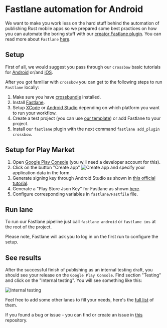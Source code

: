 # Fastlane automation for Android

We want to make you work less on the hard stuff behind the automation of publishing Rust mobile apps so we prepared some best practices on how you can automate the boring stuff with our [creator Fastlane plugin](https://github.com/creator-rs/fastlane-plugin). You can read more about `Fastlane` [here](https://fastlane.tools/).

## Setup

First of all, we would suggest you pass through our `crossbow` basic tutorials for [Android](https://github.com/dodorare/crossbow/wiki/Android-setup-on-Windows) or/and [iOS](https://github.com/dodorare/crossbow/wiki/iOS-setup-on-MacOS).

After you got familiar with `crossbow` you can get to the following steps to run `Fastlane` locally:

1. Make sure you have [crossbundle](https://github.com/dodorare/crossbow/wiki/Command-line-tool) installed.
2. Install [Fastlane](https://docs.fastlane.tools/#getting-started).
3. Setup [XCode](https://github.com/dodorare/crossbow/wiki/iOS-setup-on-MacOS) or [Android Studio](https://github.com/dodorare/crossbow/wiki/Android-setup-on-Windows) depending on which platform you want to run your workflow.
4. Create a test project (you can use [our template](https://github.com/dodorare/crossbundle-templates/tree/fastlane-example)) or add Fastlane to your project.
5. Install our `fastlane` plugin with the next command `fastlane add_plugin crossbow`.

## Setup for Play Market

1. Open [Google Play Console](https://play.google.com/console) (you will need a developer account for this).
2. Click on the button "Create app" ![Create app](https://i.imgur.com/2IYrMqV.png) and specify your application data in the form.
3. Generate signing key through Android Studio as shown in [this official tutorial](https://developer.android.com/studio/publish/app-signing#sign-apk).
4. Generate a "Play Store Json Key" for Fastlane as shown [here](https://docs.fastlane.tools/actions/upload_to_play_store/#setup).
5. Configure corresponding variables in `fastlane/Fastfile` file.

<!---
## Setup for Apple TestFlight
1. [Apple TestFlight](https://docs.fastlane.tools/actions/upload_to_testflight/#usage)/[App Store](https://docs.fastlane.tools/actions/upload_to_app_store/) upload settings and configure remaining variables in `Fastfile`.
-->

## Run lane

To run our Fastlane pipeline just call `fastlane android` or `fastlane ios` at the root of the project.

Please note, Fastlane will ask you to log in on the first run to configure the setup.

## See results

After the successful finish of publishing as an internal testing draft, you should see your release on the `Google Play Console`. Find section "Testing" and click on the "Internal testing". You will see something like this:

![Internal testing](https://i.imgur.com/2DTnidE.png)

Feel free to add some other lanes to fill your needs, here's the [full list](http://docs.fastlane.tools/actions/) of them.

If you found a bug or issue - you can find or create an issue in [this](https://github.com/dodorare/crossbow) repository.
